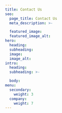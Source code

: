 ```yaml
---
title: Contact Us
seo:
  page_title: Contact Us
  meta_description: >-

  featured_image:
  featured_image_alt:
hero:
  heading:
  subheading:
  image:
  image_alt:
intro:
  heading:
  subheading: >-

  body:
menu:
  secondary:
    weight: 3
  company:
    weight: 7
---
```

